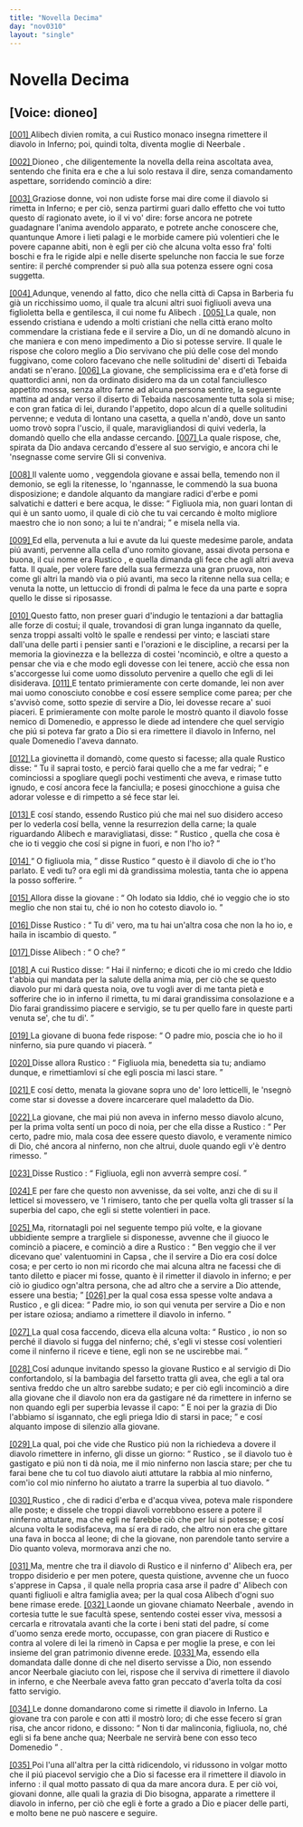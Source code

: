 ```yaml
---
title: "Novella Decima"
day: "nov0310"
layout: "single"
---
```

<div id="nov0310" type="novella" who="dioneo">
 <h1>
  Novella Decima
 </h1>
 <p>
  <h2>
   [Voice: dioneo]
  </h2>
 </p>
 <argument>
  <p>
   <a href="{{ site.baseurl }}enDecameron/nov0310#p03100001" id="p03100001">
    [001]
   </a>
   <name persref="alibech" type="person">
    Alibech
   </name>
   divien romita, a cui
   <name persref="rustico" type="person">
    Rustico
   </name>
   monaco insegna rimettere il diavolo in Inferno; poi, quindi tolta, diventa moglie di
   <name persref="neerbale" type="person">
    Neerbale
   </name>
   .
  </p>
 </argument>
 <div3 type="commentary" who="author">
  <p>
   <a href="{{ site.baseurl }}enDecameron/nov0310#p03100002" id="p03100002">
    [002]
   </a>
   <name persref="dioneo" type="person">
    Dioneo
   </name>
   , che diligentemente la novella della
   <name persref="neifile" type="person">
    reina
   </name>
   ascoltata avea, sentendo che finita era e che a lui solo restava il dire, senza comandamento aspettare, sorridendo cominci&ograve; a dire:
  </p>
 </div3>
 <div3 type="commentary" who="dioneo">
  <p>
   <a href="{{ site.baseurl }}enDecameron/nov0310#p03100003" id="p03100003">
    [003]
   </a>
   Graziose donne, voi non udiste forse mai dire come il diavolo si rimetta in Inferno; e per ci&ograve;, senza partirmi guari dallo effetto che voi tutto questo d&iacute; ragionato avete, io il vi vo' dire: forse ancora ne potrete guadagnare l'anima avendolo apparato, e potrete anche conoscere che, quantunque Amore i lieti palagi e le morbide camere pi&uacute; volentieri che le povere capanne abiti, non &egrave; egli per ci&ograve; che alcuna volta esso fra' folti boschi e fra le rigide alpi e nelle diserte spelunche non faccia le sue forze sentire: il perch&eacute; comprender si pu&ograve; alla sua potenza essere ogni cosa suggetta.
  </p>
 </div3>
 <p>
  <a href="{{ site.baseurl }}enDecameron/nov0310#p03100004" id="p03100004">
   [004]
  </a>
  Adunque, venendo al fatto, dico che nella citt&agrave; di
  <name placeref="gafsa" type="place">
   Capsa
  </name>
  in
  <name placeref="barberia" type="place">
   Barberia
  </name>
  fu gi&agrave; un ricchissimo uomo, il quale tra alcuni altri suoi figliuoli aveva una figlioletta bella e gentilesca, il cui nome fu
  <name persref="alibech" type="person">
   Alibech
  </name>
  .
  <a href="{{ site.baseurl }}enDecameron/nov0310#p03100005" id="p03100005">
   [005]
  </a>
  La quale, non essendo cristiana e udendo a molti cristiani che nella citt&agrave; erano molto commendare la cristiana fede e il servire a Dio, un d&iacute; ne domand&ograve; alcuno in che maniera e con meno impedimento a Dio si potesse servire. Il quale le rispose che coloro meglio a Dio servivano che pi&uacute; delle cose del mondo fuggivano, come coloro facevano che nelle solitudini de' diserti di
  <name placeref="tebaide" type="place">
   Tebaida
  </name>
  andati se n'erano.
  <a href="{{ site.baseurl }}enDecameron/nov0310#p03100006" id="p03100006">
   [006]
  </a>
  La giovane, che semplicissima era e d'et&agrave; forse di quattordici anni, non da ordinato disidero ma da un cotal fanciullesco appetito mossa, senza altro farne ad alcuna persona sentire, la seguente mattina ad andar verso il diserto di
  <name placeref="tebaide" type="place">
   Tebaida
  </name>
  nascosamente tutta sola si mise; e con gran fatica di lei, durando l'appetito, dopo alcun d&iacute; a quelle solitudini pervenne; e veduta di lontano una casetta, a quella n'and&ograve;, dove un
  <name persref="uomo-0310" type="person">
   santo uomo
  </name>
  trov&ograve; sopra l'uscio, il quale, maravigliandosi di quivi vederla, la domand&ograve; quello che ella andasse cercando.
  <a href="{{ site.baseurl }}enDecameron/nov0310#p03100007" id="p03100007">
   [007]
  </a>
  La quale rispose, che, spirata da Dio andava cercando d'essere al suo servigio, e ancora chi le 'nsegnasse come servire Gli si conveniva.
 </p>
 <p>
  <a href="{{ site.baseurl }}enDecameron/nov0310#p03100008" id="p03100008">
   [008]
  </a>
  Il
  <name persref="uomo-0310" type="person">
   valente uomo
  </name>
  , veggendola giovane e assai bella, temendo non il demonio, se egli la ritenesse, lo 'ngannasse, le commend&ograve; la sua buona disposizione; e dandole alquanto da mangiare radici d'erbe e pomi salvatichi e datteri e bere acqua, le disse:
  <q direct="unspecified" who="uomo-0310">
   Figliuola mia, non guari lontan di qui &egrave; un santo uomo, il quale di ci&ograve; che tu vai cercando &egrave; molto migliore maestro che io non sono; a lui te n'andrai;
  </q>
  e misela nella via.
 </p>
 <p>
  <a href="{{ site.baseurl }}enDecameron/nov0310#p03100009" id="p03100009">
   [009]
  </a>
  Ed ella, pervenuta a lui e avute da lui queste medesime parole, andata pi&uacute; avanti, pervenne alla cella d'uno romito giovane, assai divota persona e buona, il cui nome era
  <name persref="rustico" type="person">
   Rustico
  </name>
  , e quella dimanda gli fece che agli altri aveva fatta. Il quale, per volere fare della sua fermezza una gran pruova, non come gli altri la mand&ograve; via o pi&uacute; avanti, ma seco la ritenne nella sua cella; e venuta la notte, un lettuccio di frondi di palma le fece da una parte e sopra quello le disse si riposasse.
 </p>
 <p>
  <a href="{{ site.baseurl }}enDecameron/nov0310#p03100010" id="p03100010">
   [010]
  </a>
  Questo fatto, non preser guari d'indugio le tentazioni a dar battaglia alle forze di costui; il quale, trovandosi di gran lunga ingannato da quelle, senza troppi assalti volt&ograve; le spalle e rendessi per vinto; e lasciati stare dall'una delle parti i pensier santi e l'orazioni e le discipline, a recarsi per la memoria la giovinezza e la bellezza di costei 'ncominci&ograve;, e oltre a questo a pensar che via e che modo egli dovesse con lei tenere, acci&ograve; che essa non s'accorgesse lui come uomo dissoluto pervenire a quello che egli di lei disiderava.
  <a href="{{ site.baseurl }}enDecameron/nov0310#p03100011" id="p03100011">
   [011]
  </a>
  E tentato primieramente con certe domande, lei non aver mai uomo conosciuto conobbe e cos&iacute; essere semplice come parea; per che s'avvis&ograve; come, sotto spezie di servire a Dio, lei dovesse recare a' suoi piaceri. E primieramente con molte parole le mostr&ograve; quanto il diavolo fosse nemico di Domenedio, e appresso le diede ad intendere che quel servigio che pi&uacute; si poteva far grato a Dio si era rimettere il diavolo in Inferno, nel quale Domenedio l'aveva dannato.
 </p>
 <p>
  <a href="{{ site.baseurl }}enDecameron/nov0310#p03100012" id="p03100012">
   [012]
  </a>
  La giovinetta il domand&ograve;, come questo si facesse; alla quale
  <name persref="rustico" type="person">
   Rustico
  </name>
  disse:
  <q direct="unspecified" who="rustico">
   Tu il saprai tosto, e perci&ograve; farai quello che a me far vedrai;
  </q>
  e cominciossi a spogliare quegli pochi vestimenti che aveva, e rimase tutto ignudo, e cos&iacute; ancora fece la fanciulla; e posesi ginocchione a guisa che adorar volesse e di rimpetto a s&eacute; fece star lei.
 </p>
 <p>
  <a href="{{ site.baseurl }}enDecameron/nov0310#p03100013" id="p03100013">
   [013]
  </a>
  E cos&iacute; stando, essendo
  <name persref="rustico" type="person">
   Rustico
  </name>
  pi&uacute; che mai nel suo disidero acceso per lo vederla cos&iacute; bella, venne la resurrezion della carne; la quale riguardando
  <name persref="alibech" type="person">
   Alibech
  </name>
  e maravigliatasi, disse:
  <q direct="unspecified" who="alibech">
   <name persref="rustico" type="person">
    Rustico
   </name>
   , quella che cosa &egrave; che io ti veggio che cos&iacute; si pigne in fuori, e non l'ho io?
  </q>
 </p>
 <p>
  <a href="{{ site.baseurl }}enDecameron/nov0310#p03100014" id="p03100014">
   [014]
  </a>
  <q direct="unspecified" who="rustico">
   O figliuola mia,
  </q>
  disse
  <name persref="rustico" type="person">
   Rustico
  </name>
  <q direct="unspecified">
   questo &egrave; il diavolo di che io t'ho parlato. E vedi tu? ora egli mi d&agrave; grandissima molestia, tanta che io appena la posso sofferire.
  </q>
 </p>
 <p>
  <a href="{{ site.baseurl }}enDecameron/nov0310#p03100015" id="p03100015">
   [015]
  </a>
  Allora disse la
  <name persref="alibech" type="person">
   giovane
  </name>
  :
  <q direct="unspecified" who="alibech">
   Oh lodato sia Iddio, ch&eacute; io veggio che io sto meglio che non stai tu, ch&eacute; io non ho cotesto diavolo io.
  </q>
 </p>
 <p>
  <a href="{{ site.baseurl }}enDecameron/nov0310#p03100016" id="p03100016">
   [016]
  </a>
  Disse
  <name persref="rustico" type="person">
   Rustico
  </name>
  :
  <q direct="unspecified" who="rustico">
   Tu di' vero, ma tu hai un'altra cosa che non la ho io, e haila in iscambio di questo.
  </q>
 </p>
 <p>
  <a href="{{ site.baseurl }}enDecameron/nov0310#p03100017" id="p03100017">
   [017]
  </a>
  Disse
  <name persref="alibech" type="person">
   Alibech
  </name>
  :
  <q direct="unspecified" who="alibech">
   O che?
  </q>
 </p>
 <p>
  <a href="{{ site.baseurl }}enDecameron/nov0310#p03100018" id="p03100018">
   [018]
  </a>
  A cui
  <name persref="rustico" type="person">
   Rustico
  </name>
  disse:
  <q direct="unspecified" who="rustico">
   Hai il ninferno; e dicoti che io mi credo che Iddio t'abbia qui mandata per la salute della anima mia, per ci&ograve; che se questo diavolo pur mi dar&agrave; questa noia, ove tu vogli aver di me tanta piet&agrave; e sofferire che io in inferno il rimetta, tu mi darai grandissima consolazione e a Dio farai grandissimo piacere e servigio, se tu per quello fare in queste parti venuta se', che tu di'.
  </q>
 </p>
 <p>
  <a href="{{ site.baseurl }}enDecameron/nov0310#p03100019" id="p03100019">
   [019]
  </a>
  La giovane di buona fede rispose:
  <q direct="unspecified" who="alibech">
   O padre mio, poscia che io ho il ninferno, sia pure quando vi piacer&agrave;.
  </q>
 </p>
 <p>
  <a href="{{ site.baseurl }}enDecameron/nov0310#p03100020" id="p03100020">
   [020]
  </a>
  Disse allora
  <name persref="rustico" type="person">
   Rustico
  </name>
  :
  <q direct="unspecified" who="rustico">
   Figliuola mia, benedetta sia tu; andiamo dunque, e rimettiamlovi s&iacute; che egli poscia mi lasci stare.
  </q>
 </p>
 <p>
  <a href="{{ site.baseurl }}enDecameron/nov0310#p03100021" id="p03100021">
   [021]
  </a>
  E cos&iacute; detto, menata la giovane sopra uno de' loro letticelli, le 'nsegn&ograve; come star si dovesse a dovere incarcerare quel maladetto da Dio.
 </p>
 <p>
  <a href="{{ site.baseurl }}enDecameron/nov0310#p03100022" id="p03100022">
   [022]
  </a>
  La giovane, che mai pi&uacute; non aveva in inferno messo diavolo alcuno, per la prima volta sent&iacute; un poco di noia, per che ella disse a
  <name persref="rustico" type="person">
   Rustico
  </name>
  :
  <q direct="unspecified" who="rustico">
   Per certo, padre mio, mala cosa dee essere questo diavolo, e veramente nimico di Dio, ch&eacute; ancora al ninferno, non che altrui, duole quando egli v'&egrave; dentro rimesso.
  </q>
 </p>
 <p>
  <a href="{{ site.baseurl }}enDecameron/nov0310#p03100023" id="p03100023">
   [023]
  </a>
  Disse
  <name persref="rustico" type="person">
   Rustico
  </name>
  :
  <q direct="unspecified" who="rustico">
   Figliuola, egli non avverr&agrave; sempre cos&iacute;.
  </q>
 </p>
 <p>
  <a href="{{ site.baseurl }}enDecameron/nov0310#p03100024" id="p03100024">
   [024]
  </a>
  E per fare che questo non avvenisse, da sei volte, anzi che di su il letticel si movessero, ve 'l rimisero, tanto che per quella volta gli trasser s&iacute; la superbia del capo, che egli si stette volentieri in pace.
 </p>
 <p>
  <a href="{{ site.baseurl }}enDecameron/nov0310#p03100025" id="p03100025">
   [025]
  </a>
  Ma, ritornatagli poi nel seguente tempo pi&uacute; volte, e la giovane ubbidiente sempre a trargliele si disponesse, avvenne che il giuoco le cominci&ograve; a piacere, e cominci&ograve; a dire a
  <name persref="rustico" type="person">
   Rustico
  </name>
  :
  <q direct="unspecified" who="alibech">
   Ben veggio che il ver dicevano que' valentuomini in
   <name placeref="gafsa" type="place">
    Capsa
   </name>
   , che il servire a Dio era cos&iacute; dolce cosa; e per certo io non mi ricordo che mai alcuna altra ne facessi che di tanto diletto e piacer mi fosse, quanto &egrave; il rimetter il diavolo in inferno; e per ci&ograve; io giudico ogn'altra persona, che ad altro che a servire a Dio attende, essere una bestia;
  </q>
  <a href="{{ site.baseurl }}enDecameron/nov0310#p03100026" id="p03100026">
   [026]
  </a>
  per la qual cosa essa spesse volte andava a
  <name persref="rustico" type="person">
   Rustico
  </name>
  , e gli dicea:
  <q direct="unspecified" who="alibech">
   Padre mio, io son qui venuta per servire a Dio e non per istare oziosa; andiamo a rimettere il diavolo in inferno.
  </q>
 </p>
 <p>
  <a href="{{ site.baseurl }}enDecameron/nov0310#p03100027" id="p03100027">
   [027]
  </a>
  La qual cosa faccendo, diceva
  <name persref="alibech" type="person">
   ella
  </name>
  alcuna volta:
  <q direct="unspecified" who="alibech">
   <name persref="rustico" type="person">
    Rustico
   </name>
   , io non so perch&eacute; il diavolo si fugga del ninferno; ch&eacute;, s'egli vi stesse cos&iacute; volentieri come il ninferno il riceve e tiene, egli non se ne uscirebbe mai.
  </q>
 </p>
 <p>
  <a href="{{ site.baseurl }}enDecameron/nov0310#p03100028" id="p03100028">
   [028]
  </a>
  Cos&iacute; adunque invitando spesso la giovane
  <name persref="rustico" type="person">
   Rustico
  </name>
  e al servigio di Dio confortandolo, s&iacute; la bambagia del farsetto tratta gli avea, che egli a tal ora sentiva freddo che un altro sarebbe sudato; e per ci&ograve; egli incominci&ograve; a dire alla giovane che il diavolo non era da gastigare n&eacute; da rimettere in inferno se non quando egli per superbia levasse il capo:
  <q direct="unspecified" who="rustico">
   E noi per la grazia di Dio l'abbiamo s&iacute; isgannato, che egli priega Idio di starsi in pace;
  </q>
  e cos&iacute; alquanto impose di silenzio alla giovane.
 </p>
 <p>
  <a href="{{ site.baseurl }}enDecameron/nov0310#p03100029" id="p03100029">
   [029]
  </a>
  La qual, poi che vide che
  <name persref="rustico" type="person">
   Rustico
  </name>
  pi&uacute; non la richiedeva a dovere il diavolo rimettere in inferno, gli disse un giorno:
  <q direct="unspecified" who="alibech">
   <name persref="rustico" type="person">
    Rustico
   </name>
   , se il diavolo tuo &egrave; gastigato e pi&uacute; non ti d&agrave; noia, me il mio ninferno non lascia stare; per che tu farai bene che tu col tuo diavolo aiuti attutare la rabbia al mio ninferno, com'io col mio ninferno ho aiutato a trarre la superbia al tuo diavolo.
  </q>
 </p>
 <p>
  <a href="{{ site.baseurl }}enDecameron/nov0310#p03100030" id="p03100030">
   [030]
  </a>
  <name persref="rustico" type="person">
   Rustico
  </name>
  , che di radici d'erba e d'acqua vivea, poteva male rispondere alle poste; e dissele che troppi diavoli vorrebbono essere a potere il ninferno attutare, ma che egli ne farebbe ci&ograve; che per lui si potesse; e cos&iacute; alcuna volta le sodisfaceva, ma s&iacute; era di rado, che altro non era che gittare una fava in bocca al leone; di che la giovane, non parendole tanto servire a Dio quanto voleva, mormorava anzi che no.
 </p>
 <p>
  <a href="{{ site.baseurl }}enDecameron/nov0310#p03100031" id="p03100031">
   [031]
  </a>
  Ma, mentre che tra il diavolo di
  <name persref="rustico" type="person">
   Rustico
  </name>
  e il ninferno d'
  <name persref="alibech" type="person">
   Alibech
  </name>
  era, per troppo disiderio e per men potere, questa quistione, avvenne che un fuoco s'apprese in
  <name placeref="gafsa" type="place">
   Capsa
  </name>
  , il quale nella propria casa arse il padre d'
  <name persref="alibech" type="person">
   Alibech
  </name>
  con quanti figliuoli e altra famiglia avea; per la qual cosa
  <name persref="alibech" type="person">
   Alibech
  </name>
  d'ogni suo bene rimase erede.
  <a href="{{ site.baseurl }}enDecameron/nov0310#p03100032" id="p03100032">
   [032]
  </a>
  Laonde un giovane chiamato
  <name persref="neerbale" type="person">
   Neerbale
  </name>
  , avendo in cortesia tutte le sue facult&agrave; spese, sentendo costei esser viva, messosi a cercarla e ritrovatala avanti che la corte i beni stati del padre, s&iacute; come d'uomo senza erede morto, occupasse, con gran piacere di
  <name persref="rustico" type="person">
   Rustico
  </name>
  e contra al volere di lei la rimen&ograve; in
  <name placeref="gafsa" type="place">
   Capsa
  </name>
  e per moglie la prese, e con lei insieme del gran patrimonio divenne erede.
  <a href="{{ site.baseurl }}enDecameron/nov0310#p03100033" id="p03100033">
   [033]
  </a>
  Ma, essendo ella domandata dalle donne di che nel diserto servisse a Dio, non essendo ancor
  <name persref="neerbale" type="person">
   Neerbale
  </name>
  giaciuto con lei, rispose che il serviva di rimettere il diavolo in inferno, e che
  <name persref="neerbale" type="person">
   Neerbale
  </name>
  aveva fatto gran peccato d'averla tolta da cos&iacute; fatto servigio.
 </p>
 <p>
  <a href="{{ site.baseurl }}enDecameron/nov0310#p03100034" id="p03100034">
   [034]
  </a>
  Le
  <name persref="donne-0310" type="person">
   donne
  </name>
  domandarono come si rimette il diavolo in Inferno. La giovane tra con parole e con atti il mostr&ograve; loro; di che esse fecero s&iacute; gran risa, che ancor ridono, e dissono:
  <q direct="unspecified" who="donne-0310">
   Non ti dar malinconia, figliuola, no, ch&eacute; egli si fa bene anche qua;
   <name persref="neerbale" type="person">
    Neerbale
   </name>
   ne servir&agrave; bene con esso teco Domenedio
  </q>
  .
 </p>
 <p>
  <a href="{{ site.baseurl }}enDecameron/nov0310#p03100035" id="p03100035">
   [035]
  </a>
  Poi l'una all'altra per la citt&agrave; ridicendolo, vi ridussono in volgar motto che
  <seg type="proverb">
   il pi&uacute; piacevol servigio che a Dio si facesse era il rimettere il diavolo in inferno
  </seg>
  : il qual motto passato di qua da mare ancora dura. E per ci&ograve; voi, giovani donne, alle quali la grazia di Dio bisogna, apparate a rimettere il diavolo in inferno, per ci&ograve; che egli &egrave; forte a grado a Dio e piacer delle parti, e molto bene ne pu&ograve; nascere e seguire.
 </p>
</div>